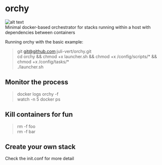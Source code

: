 # orchy
![alt text](https://github.com/julivert82/orchy/blob/main/img/orchy.png?raw=true)  
Minimal docker-based orchestrator for stacks running within a host with dependencies between containers  
  
Running orchy with the basic example:  
>git git@github.com:juli-vert/orchy.git  
>cd orchy && chmod +x launcher.sh && chmod +x /config/scripts/* && chmod +x /config/tasks/*  
>./launcher.sh
## Monitor the process  
>docker logs orchy -f  
>watch -n 5 docker ps
## Kill containers for fun
>rm -f foo  
>rm -f bar
## Create your own stack
Check the init.conf for more detail
